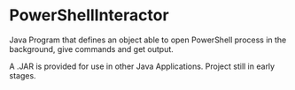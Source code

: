 # PowerShellInteractor
Java Program that defines an object able to open PowerShell process in the background, give commands and get output.

A .JAR is provided for use in other Java Applications.
Project still in early stages.
